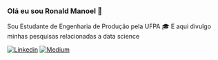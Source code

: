 ### Olá eu sou Ronald Manoel 💎

Sou Estudante de Engenharia de Produção pela UFPA 🎓
E aqui divulgo minhas pesquisas relacionadas a data science

[![Linkedin](https://img.shields.io/badge/LinkedIn-0077B5?style=for-the-badge&logo=linkedin&logoColor=white/)](https://www.linkedin.com/in/ronald-manoel-de-paula/)
[![Medium](https://img.shields.io/badge/Medium-12100E?style=for-the-badge&logo=medium&logoColor=white/)](https://medium.com/@ronalddepaulaenterprise)

	
